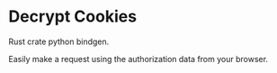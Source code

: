 # Decrypt Cookies

Rust crate python bindgen.

Easily make a request using the authorization data from your browser.
